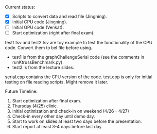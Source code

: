 Current status:
- [x] Scripts to convert data and read file (Jingning).
- [x] Initial CPU code (Jingning).
- [ ] Initial GPU code (Venkat).
- [ ] Start optimization (right after final exam).

test1.tsv and test2.tsv are toy example to test the functionality of the CPU code. Convert them to bel file before using.
* test1 is from the graphChallengeSerial code (see the comments in runKtrussBenchmark.py).
* test2 is from the lecture slides.

serial.cpp contains the CPU version of the code. test.cpp is only for initial testing on file reading scripts. Might remove it later.

Future Timeline:
1. Start optimization after final exam.
2. Thursday (4/25) clinic.
3. Initial optimization and check-in on weekend (4/26 - 4/27)
4. Check-in every other day until demo day.
5. Start to work on slides at least two days before the presentation.
6. Start report at least 3-4 days before last day.



